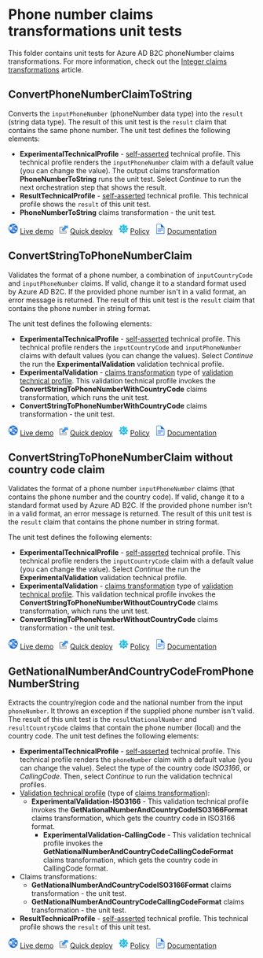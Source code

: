# Phone number claims transformations unit tests

This folder contains unit tests for Azure AD B2C phoneNumber claims transformations. For more information, check out the [Integer claims transformations](https://docs.microsoft.com/azure/active-directory-b2c/phone-number-claims-transformations) article.

## ConvertPhoneNumberClaimToString

Converts the `inputPhoneNumber` (phoneNumber data type) into the `result` (string data type).  The result of this unit test is the `result` claim that contains the same phone number. The unit test defines the following elements:

- **ExperimentalTechnicalProfile** - [self-asserted](https://docs.microsoft.com/azure/active-directory-b2c/self-asserted-technical-profile) technical profile. This technical profile renders the `inputPhoneNumber` claim with a default value (you can change the value). The output claims transformation **PhoneNumberToString** runs the unit test. Select *Continue* to run the next orchestration step that shows the result.
- **ResultTechnicalProfile** - [self-asserted](https://docs.microsoft.com/azure/active-directory-b2c/self-asserted-technical-profile) technical profile. This technical profile shows the `result` of this unit test.
- **PhoneNumberToString** claims transformation - the unit test.

![live demo](../../media/demo.png) [Live demo](https://b2clivedemo.b2clogin.com/b2clivedemo.onmicrosoft.com/B2C_1A_CT_ConvertPhoneNumberClaimToString/oauth2/v2.0/authorize?client_id=cfaf887b-a9db-4b44-ac47-5efff4e2902c&nonce=defaultNonce&redirect_uri=https%3A%2F%2Fjwt.ms&scope=openid&response_type=id_token&prompt=login) &nbsp; ![Quick deploy](../../media/deploy.png) [Quick deploy](https://b2ciefsetupapp.azurewebsites.net/)  &nbsp; ![policy](../../media/policy.png) [Policy](CT_ConvertPhoneNumberClaimToString.xml) &nbsp;  ![documentation](../../media/doc.png) [Documentation](https://docs.microsoft.com/azure/active-directory-b2c/phone-number-claims-transformations#convertphonenumberclaimtostring)

## ConvertStringToPhoneNumberClaim

Validates the format of a phone number, a combination of `inputCountryCode` and `inputPhoneNumber` claims. If valid, change it to a standard format used by Azure AD B2C. If the provided phone number isn't in a valid format, an error message is returned. The result of this unit test is the `result` claim that contains the phone number in string format.

The unit test defines the following elements:

- **ExperimentalTechnicalProfile** - [self-asserted](https://docs.microsoft.com/azure/active-directory-b2c/self-asserted-technical-profile) technical profile. This technical profile renders the `inputCountryCode` and `inputPhoneNumber` claims with default values (you can change the values). Select *Continue* the run the **ExperimentalValidation** validation technical profile.
- **ExperimentalValidation** - [claims transformation](https://docs.microsoft.com/azure/active-directory-b2c/claims-transformation-technical-profile) type of [validation technical profile](https://docs.microsoft.com/azure/active-directory-b2c/validation-technical-profile). This validation technical profile invokes the **ConvertStringToPhoneNumberWithCountryCode** claims transformation, which runs the unit test.
- **ConvertStringToPhoneNumberWithCountryCode** claims transformation - the unit test.

![live demo](../../media/demo.png) [Live demo](https://b2clivedemo.b2clogin.com/b2clivedemo.onmicrosoft.com/B2C_1A_CT_ConvertStringToPhoneNumberClaim/oauth2/v2.0/authorize?client_id=cfaf887b-a9db-4b44-ac47-5efff4e2902c&nonce=defaultNonce&redirect_uri=https%3A%2F%2Fjwt.ms&scope=openid&response_type=id_token&prompt=login) &nbsp; ![Quick deploy](../../media/deploy.png) [Quick deploy](https://b2ciefsetupapp.azurewebsites.net/)  &nbsp; ![policy](../../media/policy.png) [Policy](CT_ConvertStringToPhoneNumberClaim.xml) &nbsp;  ![documentation](../../media/doc.png) [Documentation](https://docs.microsoft.com/azure/active-directory-b2c/phone-number-claims-transformations#convertstringtophonenumberclaim)

## ConvertStringToPhoneNumberClaim without country code claim

Validates the format of a phone number  `inputPhoneNumber` claims (that contains the phone number and the country code). If valid, change it to a standard format used by Azure AD B2C. If the provided phone number isn't in a valid format, an error message is returned. The result of this unit test is the `result` claim that contains the phone number in string format.

The unit test defines the following elements:

- **ExperimentalTechnicalProfile** - [self-asserted](https://docs.microsoft.com/azure/active-directory-b2c/self-asserted-technical-profile) technical profile. This technical profile renders the `inputCountryCode` claim with a default value (you can change the value). Select *Continue* the run the **ExperimentalValidation** validation technical profile.
- **ExperimentalValidation** - [claims transformation](https://docs.microsoft.com/azure/active-directory-b2c/claims-transformation-technical-profile) type of [validation technical profile](https://docs.microsoft.com/azure/active-directory-b2c/validation-technical-profile). This validation technical profile invokes the **ConvertStringToPhoneNumberWithoutCountryCode** claims transformation, which runs the unit test.
- **ConvertStringToPhoneNumberWithoutCountryCode** claims transformation - the unit test.

![live demo](../../media/demo.png) [Live demo](https://b2clivedemo.b2clogin.com/b2clivedemo.onmicrosoft.com/B2C_1A_CT_ConvertStringToPhoneNumberClaim_WithoutCountryCodeClaim/oauth2/v2.0/authorize?client_id=cfaf887b-a9db-4b44-ac47-5efff4e2902c&nonce=defaultNonce&redirect_uri=https%3A%2F%2Fjwt.ms&scope=openid&response_type=id_token&prompt=login) &nbsp; ![Quick deploy](../../media/deploy.png) [Quick deploy](https://b2ciefsetupapp.azurewebsites.net/)  &nbsp; ![policy](../../media/policy.png) [Policy](CT_ConvertStringToPhoneNumberClaimWithoutCountryCodeClaim.xml) &nbsp;  ![documentation](../../media/doc.png) [Documentation](https://docs.microsoft.com/azure/active-directory-b2c/phone-number-claims-transformations#convertstringtophonenumberclaim)

## GetNationalNumberAndCountryCodeFromPhoneNumberString

Extracts the country/region code and the national number from the input `phoneNumber`. It throws an exception if the supplied phone number isn't valid. The result of this unit test is the `resultNationalNumber` and `resultCountryCode` claims that contain the phone number (local) and the country code. The unit test defines the following elements:

- **ExperimentalTechnicalProfile** - [self-asserted](https://docs.microsoft.com/azure/active-directory-b2c/self-asserted-technical-profile) technical profile. This technical profile renders the `phoneNumber` claim with a  default value (you can change the value). Select the type of the country code *ISO3166*, or *CallingCode*. Then, select *Continue* to run the validation technical profiles.
- [Validation technical profile](https://docs.microsoft.com/azure/active-directory-b2c/validation-technical-profile) (type of [claims transformation](https://docs.microsoft.com/azure/active-directory-b2c/claims-transformation-technical-profile)):
  - **ExperimentalValidation-ISO3166** -  This validation technical profile invokes the **GetNationalNumberAndCountryCodeISO3166Format** claims transformation, which gets the country code in ISO3166 format.
    - **ExperimentalValidation-CallingCode** -  This validation technical profile invokes the **GetNationalNumberAndCountryCodeCallingCodeFormat** claims transformation, which gets the country code in CallingCode format.
- Claims transformations:
  - **GetNationalNumberAndCountryCodeISO3166Format** claims transformation - the unit test.
  - **GetNationalNumberAndCountryCodeCallingCodeFormat** claims transformation - the unit test.
- **ResultTechnicalProfile** - [self-asserted](https://docs.microsoft.com/azure/active-directory-b2c/self-asserted-technical-profile) technical profile. This technical profile shows the `result` of this unit test.

![live demo](../../media/demo.png) [Live demo](https://b2clivedemo.b2clogin.com/b2clivedemo.onmicrosoft.com/B2C_1A_CT_GetNationalNumberAndCountryCodeFromPhoneNumberString/oauth2/v2.0/authorize?client_id=cfaf887b-a9db-4b44-ac47-5efff4e2902c&nonce=defaultNonce&redirect_uri=https%3A%2F%2Fjwt.ms&scope=openid&response_type=id_token&prompt=login) &nbsp; ![Quick deploy](../../media/deploy.png) [Quick deploy](https://b2ciefsetupapp.azurewebsites.net/)  &nbsp; ![policy](../../media/policy.png) [Policy](CT_GetNationalNumberAndCountryCodeFromPhoneNumberString.xml) &nbsp;  ![documentation](../../media/doc.png) [Documentation](https://docs.microsoft.com/azure/active-directory-b2c/phone-number-claims-transformations#getnationalnumberandcountrycodefromphonenumberstring)